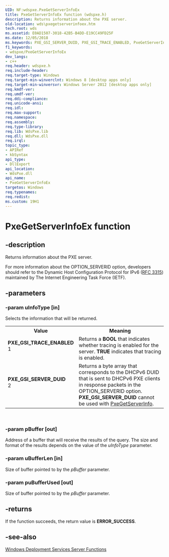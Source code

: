 ```yaml
---
UID: NF:wdspxe.PxeGetServerInfoEx
title: PxeGetServerInfoEx function (wdspxe.h)
description: Returns information about the PXE server.
old-location: wds\pxegetserverinfoex.htm
tech.root: wds
ms.assetid: E0AD1507-3018-42B5-B4DD-E19CC49FD25F
ms.date: 12/05/2018
ms.keywords: PXE_GSI_SERVER_DUID, PXE_GSI_TRACE_ENABLED, PxeGetServerInfoEx, PxeGetServerInfoEx function [Windows Deployment Services], wds.pxegetserverinfoex, wdspxe/PxeGetServerInfoEx
f1_keywords:
- wdspxe/PxeGetServerInfoEx
dev_langs:
- c++
req.header: wdspxe.h
req.include-header: 
req.target-type: Windows
req.target-min-winverclnt: Windows 8 [desktop apps only]
req.target-min-winversvr: Windows Server 2012 [desktop apps only]
req.kmdf-ver: 
req.umdf-ver: 
req.ddi-compliance: 
req.unicode-ansi: 
req.idl: 
req.max-support: 
req.namespace: 
req.assembly: 
req.type-library: 
req.lib: WdsPxe.lib
req.dll: WdsPxe.dll
req.irql: 
topic_type:
- APIRef
- kbSyntax
api_type:
- DllExport
api_location:
- WdsPxe.dll
api_name:
- PxeGetServerInfoEx
targetos: Windows
req.typenames: 
req.redist: 
ms.custom: 19H1
---
```


# PxeGetServerInfoEx function


## -description


Returns information about the PXE server.

For more information about the OPTION_SERVERID option, developers should refer to the Dynamic Host Configuration Protocol for IPv6 (<a href="https://go.microsoft.com/fwlink/p/?linkid=132626">RFC 3315</a>) maintained by The Internet Engineering Task Force (IETF).


## -parameters




### -param uInfoType [in]

Selects the information that will be returned.

<table>
<tr>
<th>Value</th>
<th>Meaning</th>
</tr>
<tr>
<td width="40%"><a id="PXE_GSI_TRACE_ENABLED"></a><a id="pxe_gsi_trace_enabled"></a><dl>
<dt><b>PXE_GSI_TRACE_ENABLED</b></dt>
<dt>1</dt>
</dl>
</td>
<td width="60%">
Returns a <b>BOOL</b> that indicates whether tracing is enabled for the 
        server. <b>TRUE</b> indicates that tracing is enabled.

</td>
</tr>
<tr>
<td width="40%"><a id="PXE_GSI_SERVER_DUID"></a><a id="pxe_gsi_server_duid"></a><dl>
<dt><b>PXE_GSI_SERVER_DUID</b></dt>
<dt>2</dt>
</dl>
</td>
<td width="60%">
 Returns a byte array that corresponds to the DHCPv6 DUID that is sent to DHCPv6 PXE clients in response packets in the OPTION_SERVERID option.  <b>PXE_GSI_SERVER_DUID</b> cannot be used with <a href="https://docs.microsoft.com/windows/desktop/api/wdspxe/nf-wdspxe-pxegetserverinfo">PxeGetServerInfo</a>.

</td>
</tr>
</table>
 


### -param pBuffer [out]

Address of a buffer that will receive the results of the query. The size and format of the results depends 
      on the value of the <i>uInfoType</i> parameter.


### -param uBufferLen [in]

Size of buffer pointed to by the <i>pBuffer</i> parameter.


### -param puBufferUsed [out]

Size of buffer pointed to by the <i>pBuffer</i> parameter.


## -returns



If the function succeeds, the return value is <b>ERROR_SUCCESS</b>.




## -see-also




<a href="https://docs.microsoft.com/windows/desktop/Wds/windows-deployment-services-server-functions">Windows Deployment Services Server Functions</a>
 

 

